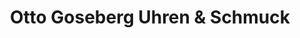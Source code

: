 ---
title: "Otto Goseberg Uhren & Schmuck"
url: /bonn/otto-goseberg-uhren-und-schmuck/
shop: Schmuck
---